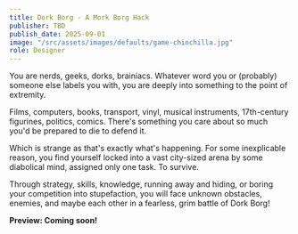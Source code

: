 ```yaml
---
title: Dork Borg - A Mork Borg Hack
publisher: TBD
publish_date: 2025-09-01
image: "/src/assets/images/defaults/game-chinchilla.jpg"
role: Designer
---
```


You are nerds, geeks, dorks, brainiacs. Whatever word you or (probably) someone else labels you with, you are deeply into something to the point of extremity.

Films, computers, books, transport, vinyl, musical instruments, 17th-century figurines, politics, comics. There's something you care about so much you'd be prepared to die to defend it.

Which is strange as that's exactly what's happening. For some inexplicable reason, you find yourself locked into a vast city-sized arena by some diabolical mind, assigned only one task. To survive.

Through strategy, skills, knowledge, running away and hiding, or boring your competition into stupefaction, you will face unknown obstacles, enemies, and maybe each other in a fearless, grim battle of Dork Borg!

**Preview: Coming soon!**